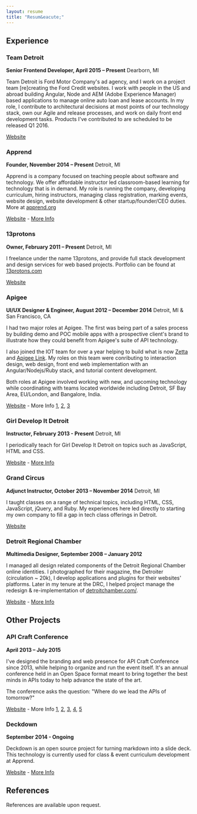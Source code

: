 ```yaml
---
layout: resume
title: "Resum&eacute;"
---
```


## Experience

### Team Detroit
**Senior Frontend Developer, April 2015 – Present**
Dearborn, MI

Team Detroit is Ford Motor Company's ad agency, and I work on a project team [re]creating the Ford Credit websites. I work with people in the US and abroad building Angular, Node and AEM (Adobe Experience Manager) based applications to manage online auto loan and lease accounts. In my role, I contribute to architectural decisions at most points of our technology stack, own our Agile and release processes, and work on daily front end development tasks. Products I've contributed to are scheduled to be released Q1 2016.

[Website](https://www.teamdetroit.com/)

### Apprend
**Founder, November 2014 – Present**
Detroit, MI

Apprend is a company focused on teaching people about software and technology. We offer affordable instructor led classroom-based learning for technology that is in demand. My role is running the company, developing curriculum, hiring instructors, managing class registration, marking events, website design, website development & other startup/founder/CEO duties. More at [apprend.org](https://apprend.org)

[Website](https://apprend.org) - [More Info](http://13protons.com/work/apprend/)

### 13protons
**Owner, February 2011 – Present**
Detroit, MI

I freelance under the name 13protons, and provide full stack development and design services for web based projects. Portfolio can be found at [13protons.com](http://13protons.com/)

[Website](http://13protons.com/)

### Apigee
**UI/UX Designer & Engineer, August 2012 – December 2014**
Detroit, MI & San Francisco, CA

I had two major roles at Apigee. The first was being part of a sales process by building demo and POC mobile apps with a prospective client's brand to illustrate how they could benefit from Apigee's suite of API technology.

I also joined the IOT team for over a year helping to build what is now [Zetta](https://github.com/zettajs/zetta) and [Apigee Link](http://www.pcworld.com/article/2904755/apigee-aims-to-unify-iot-with-apis.html). My roles on this team were conributing to interaction design, web design, front end web implementation with an Angular/Nodejs/Ruby stack, and tutorial content development.

Both roles at Apigee involved working with new, and upcoming technology while coordinating with teams located worldwide including Detroit, SF Bay Area, EU/London, and Bangalore, India.

[Website](http://apigee.com/about/) - More Info [1](http://13protons.com/work/zettajs_org/), [2](http://13protons.com/work/zetta_browser/), [3](http://13protons.com/work/apiatlas/)

### Girl Develop It Detroit
**Instructor, February 2013 - Present**
Detroit, MI

I periodically teach for Girl Develop It Detroit on topics such as JavaScript, HTML and CSS.

[Website](https://www.girldevelopit.com/) - [More Info](http://www.meetup.com/Girl-Develop-It-Detroit)

### Grand Circus
**Adjunct Instructor, October 2013 – November 2014**
Detroit, MI

I taught classes on a range of technical topics, including HTML, CSS, JavaScript, jQuery, and Ruby. My experiences here led directly to starting my own company to fill a gap in tech class offerings in Detroit.

[Website](http://www.grandcircus.co/)

### Detroit Regional Chamber
**Multimedia Designer, September 2008 – January 2012**

I managed all design related components of the Detroit Regional Chamber online identities. I photographed for their magazine, the Detroiter (circulation ~ 20k), I develop applications and plugins for their websites' platforms. Later in my tenure at the DRC, I helped project manage the redesign & re-implementation of [detroitchamber.com/](http://www.detroitchamber.com/).

[Website](http://www.detroitchamber.com/) - [More Info](http://13protons.com/work/drc_com/)

## Other Projects

### API Craft Conference
**April 2013 – July 2015**

I've designed the branding and web presence for API Craft Conference since 2013, while helping to organize and run the event itself. It's an annual conference held in an Open Space format meant to bring together the best minds in APIs today to help advance the state of the art.

The conference asks the question: "Where do we lead the APIs of tomorrow?"

[Website](http://apicraft.org/) - More Info [1](http://13protons.com/work/apicraft/), [2](https://storify.com/lindybrandon/api-craft-detroit-day-one-in-the-books), [3](https://storify.com/lindybrandon/api-craft-day-two), [4](https://storify.com/lindybrandon/api-craft-detroit-2014), [5](https://github.com/apicraft)

### Deckdown
**September 2014 - Ongoing**

Deckdown is an open source project for turning markdown into a slide deck. This technology is currently used for class & event curriculum development at Apprend.

[Website](http://deckdown.org/) - [More Info](http://13protons.com/work/deckdown/)


## References

References are available upon request.
